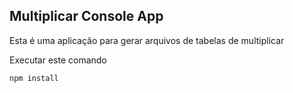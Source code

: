 ## Multiplicar Console App

Esta é uma aplicação para gerar arquivos de tabelas de multiplicar

Executar este comando

````
npm install
````